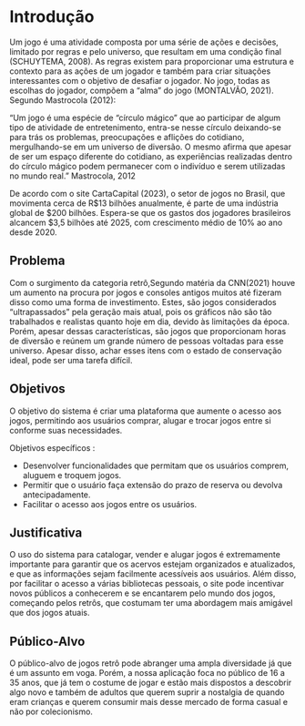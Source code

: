 # Introdução

Um jogo é uma atividade composta por uma série de ações e decisões, limitado por regras e pelo universo, que resultam em uma condição final (SCHUYTEMA, 2008). As regras existem para proporcionar uma estrutura e contexto para as ações de um jogador e também para criar situações interessantes com o objetivo de desafiar o jogador. No jogo, todas as escolhas do jogador, compõem a “alma” do jogo (MONTALVÃO, 2021). Segundo Mastrocola (2012):

“Um jogo é uma espécie de “círculo mágico” que ao participar de algum tipo de atividade de entretenimento, entra-se nesse círculo deixando-se para trás os problemas, preocupações e aflições do cotidiano, mergulhando-se em um universo de diversão. O mesmo afirma que apesar de ser um espaço diferente do cotidiano, as experiências realizadas dentro do círculo mágico podem permanecer com o indivíduo e serem utilizadas no mundo real.” Mastrocola, 2012

De acordo com o site CartaCapital (2023), o setor de jogos no Brasil, que movimenta cerca de R$13 bilhões anualmente, é parte de uma indústria global de $200 bilhões. Espera-se que os gastos dos jogadores brasileiros alcancem $3,5 bilhões até 2025, com crescimento médio de 10% ao ano desde 2020. 

## Problema

Com o surgimento da categoria retrô,Segundo matéria da  CNN(2021) houve um aumento na procura por jogos e consoles antigos muitos até fizeram disso como uma forma de investimento. Estes, são jogos considerados “ultrapassados” pela geração mais atual, pois os gráficos não são tão trabalhados e realistas quanto hoje em dia, devido às limitações da época. Porém, apesar dessas características, são jogos que proporcionam horas de diversão e reúnem um grande número de pessoas voltadas para esse universo. Apesar disso, achar esses itens com o estado de conservação ideal, pode ser uma tarefa difícil. 

## Objetivos

O objetivo do sistema é criar uma plataforma que aumente o acesso aos jogos, permitindo aos usuários comprar, alugar e trocar jogos entre si conforme suas necessidades. 

Objetivos específicos :
* Desenvolver funcionalidades que permitam que os usuários comprem, aluguem e troquem jogos.
* Permitir que o usuário faça extensão do prazo de reserva ou devolva antecipadamente. 
* Facilitar o acesso aos jogos entre os usuários.

## Justificativa

O uso do sistema para catalogar, vender e alugar jogos é extremamente importante para garantir que os acervos estejam organizados e atualizados, e que as informações sejam facilmente acessíveis aos usuários. Além disso, por facilitar o acesso a várias bibliotecas pessoais, o site pode incentivar novos públicos a conhecerem e se encantarem pelo mundo dos jogos, começando pelos retrôs, que costumam ter uma abordagem mais amigável que dos jogos atuais.

## Público-Alvo

O público-alvo de jogos retrô pode abranger uma ampla diversidade já que é um assunto em voga. Porém, a nossa aplicação foca no público de 16 a 35 anos, que já tem o costume de jogar e estão mais dispostos a descobrir algo novo e também de adultos que querem suprir a nostalgia de quando eram crianças e querem consumir mais desse mercado de forma casual e não por colecionismo.
